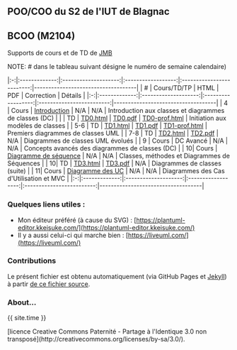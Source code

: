 ## POO/COO du S2 de l'IUT de Blagnac

## BCOO (M2104) 

Supports de cours et de TD de [JMB](mailto:jbruel@gmail.com)

NOTE: # dans le tableau suivant désigne le numéro de semaine calendaire)

|:-:|:-------------:|:--------------------:|:------------------:|:-------------------------:|------------------------------------|
| # | Cours/TD/TP   |   HTML               |   PDF              |   Correction              | Détails                            |
|:-:|:-------------:|:--------------------:|:------------------:|:-------------------------:|------------------------------------|
| 4 | Cours         | [Introduction](bcoo.html)           | N/A | N/A                       | Introduction aux classes et diagrammes de classes (DC)  |
|   | TD            | [TD0.html](TD0.html) | [TD0.pdf](TD0.pdf) | [TD0-prof.html](TD0.html) | Initiation aux modèles de classes  |
| 5-6 | TD          | [TD1.html](TD1.html) | [TD1.pdf](TD1.pdf) | [TD1-prof.html](TD1.html) | Premiers diagrammes de classes UML |
| 7-8 | TD          | [TD2.html](TD2.html) | [TD2.pdf](TD2.pdf) | N/A                       | Diagrammes de classes UML évolués  |
| 9 | Cours         | DC Avancé            | N/A                | N/A                       | Concepts avancés des diagrammes de classes (DC)  |
| 10| Cours         | [Diagramme de séquence](cours3.html)           | N/A | N/A                       | Classes, méthodes et Diagrammes de Séquences |
| 10| TD            | [TD3.html](TD3.html) | [TD3.pdf](TD3.pdf) | N/A                       | Diagrammes de classes (suite)      |
| 11| Cours         | [Diagramme des UC](cours4.html)           | N/A | N/A                       | Diagrammes des Cas d'Utilisation et MVC |
|:-:|:-------------:|:--------------------:|:------------------:|:-------------------------:|------------------------------------|


### Quelques liens utiles :

- Mon éditeur préféré (à cause du SVG) : [https://plantuml-editor.kkeisuke.com/](https://plantuml-editor.kkeisuke.com/)
- Il y a aussi celui-ci qui marche bien : [https://liveuml.com/](https://liveuml.com/)

### Contributions

Le présent fichier est obtenu automatiquement (via GitHub Pages et [Jekyll](https://jekyllrb.com/)) à partir [de ce fichier source](https://github.com/IUT-Blagnac/POO/edit/master/docs/index.md).

### About...
<p>{{ site.time }} </p>  
[licence Creative Commons Paternité - Partage à l'Identique 3.0 non transposé](http://creativecommons.org/licenses/by-sa/3.0/).